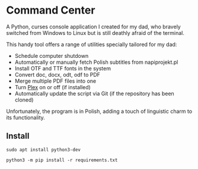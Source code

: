 # Command Center

A Python, curses console application I created for my dad, who bravely switched from Windows to Linux but is still deathly afraid of the terminal.

This handy tool offers a range of utilities specially tailored for my dad:
- Schedule computer shutdown
- Automatically or manually fetch Polish subtitles from napiprojekt.pl
- Install OTF and TTF fonts in the system
- Convert doc, docx, odt, odf to PDF
- Merge multiple PDF files into one
- Turn [Plex](https://www.plex.tv/) on or off (if installed)
- Automatically update the script via Git (if the repository has been cloned)

Unfortunately, the program is in Polish, adding a touch of linguistic charm to its functionality.

## Install

```
sudo apt install python3-dev
```
```
python3 -m pip install -r requirements.txt
```
